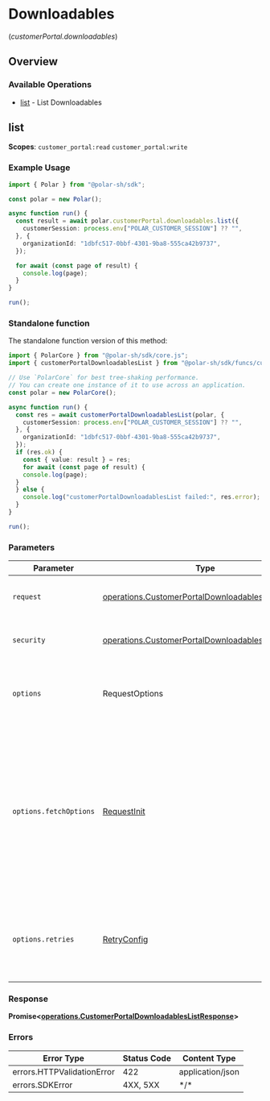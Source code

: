 # Downloadables
(*customerPortal.downloadables*)

## Overview

### Available Operations

* [list](#list) - List Downloadables

## list

**Scopes**: `customer_portal:read` `customer_portal:write`

### Example Usage

<!-- UsageSnippet language="typescript" operationID="customer_portal:downloadables:list" method="get" path="/v1/customer-portal/downloadables/" -->
```typescript
import { Polar } from "@polar-sh/sdk";

const polar = new Polar();

async function run() {
  const result = await polar.customerPortal.downloadables.list({
    customerSession: process.env["POLAR_CUSTOMER_SESSION"] ?? "",
  }, {
    organizationId: "1dbfc517-0bbf-4301-9ba8-555ca42b9737",
  });

  for await (const page of result) {
    console.log(page);
  }
}

run();
```

### Standalone function

The standalone function version of this method:

```typescript
import { PolarCore } from "@polar-sh/sdk/core.js";
import { customerPortalDownloadablesList } from "@polar-sh/sdk/funcs/customerPortalDownloadablesList.js";

// Use `PolarCore` for best tree-shaking performance.
// You can create one instance of it to use across an application.
const polar = new PolarCore();

async function run() {
  const res = await customerPortalDownloadablesList(polar, {
    customerSession: process.env["POLAR_CUSTOMER_SESSION"] ?? "",
  }, {
    organizationId: "1dbfc517-0bbf-4301-9ba8-555ca42b9737",
  });
  if (res.ok) {
    const { value: result } = res;
    for await (const page of result) {
    console.log(page);
  }
  } else {
    console.log("customerPortalDownloadablesList failed:", res.error);
  }
}

run();
```

### Parameters

| Parameter                                                                                                                                                                      | Type                                                                                                                                                                           | Required                                                                                                                                                                       | Description                                                                                                                                                                    |
| ------------------------------------------------------------------------------------------------------------------------------------------------------------------------------ | ------------------------------------------------------------------------------------------------------------------------------------------------------------------------------ | ------------------------------------------------------------------------------------------------------------------------------------------------------------------------------ | ------------------------------------------------------------------------------------------------------------------------------------------------------------------------------ |
| `request`                                                                                                                                                                      | [operations.CustomerPortalDownloadablesListRequest](../../models/operations/customerportaldownloadableslistrequest.md)                                                         | :heavy_check_mark:                                                                                                                                                             | The request object to use for the request.                                                                                                                                     |
| `security`                                                                                                                                                                     | [operations.CustomerPortalDownloadablesListSecurity](../../models/operations/customerportaldownloadableslistsecurity.md)                                                       | :heavy_check_mark:                                                                                                                                                             | The security requirements to use for the request.                                                                                                                              |
| `options`                                                                                                                                                                      | RequestOptions                                                                                                                                                                 | :heavy_minus_sign:                                                                                                                                                             | Used to set various options for making HTTP requests.                                                                                                                          |
| `options.fetchOptions`                                                                                                                                                         | [RequestInit](https://developer.mozilla.org/en-US/docs/Web/API/Request/Request#options)                                                                                        | :heavy_minus_sign:                                                                                                                                                             | Options that are passed to the underlying HTTP request. This can be used to inject extra headers for examples. All `Request` options, except `method` and `body`, are allowed. |
| `options.retries`                                                                                                                                                              | [RetryConfig](../../lib/utils/retryconfig.md)                                                                                                                                  | :heavy_minus_sign:                                                                                                                                                             | Enables retrying HTTP requests under certain failure conditions.                                                                                                               |

### Response

**Promise\<[operations.CustomerPortalDownloadablesListResponse](../../models/operations/customerportaldownloadableslistresponse.md)\>**

### Errors

| Error Type                 | Status Code                | Content Type               |
| -------------------------- | -------------------------- | -------------------------- |
| errors.HTTPValidationError | 422                        | application/json           |
| errors.SDKError            | 4XX, 5XX                   | \*/\*                      |